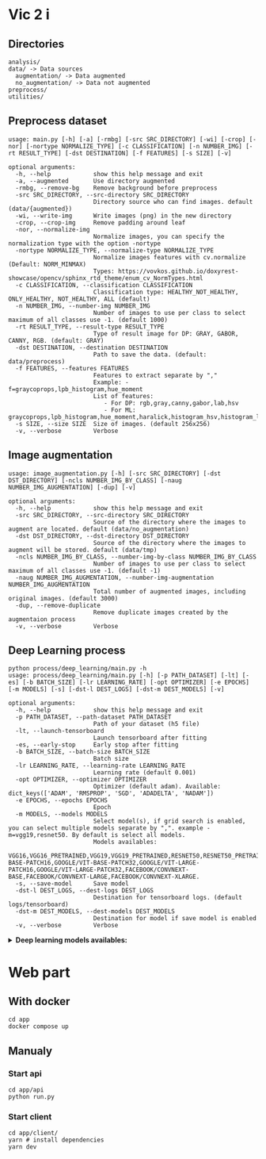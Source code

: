 # Vic 2 i

## Directories

```
analysis/
data/ -> Data sources
  augmentation/ -> Data augmented
  no_augmentation/ -> Data not augmented
preprocess/
utilities/
```

## Preprocess dataset

```
usage: main.py [-h] [-a] [-rmbg] [-src SRC_DIRECTORY] [-wi] [-crop] [-nor] [-nortype NORMALIZE_TYPE] [-c CLASSIFICATION] [-n NUMBER_IMG] [-rt RESULT_TYPE] [-dst DESTINATION] [-f FEATURES] [-s SIZE] [-v]

optional arguments:
  -h, --help            show this help message and exit
  -a, --augmented       Use directory augmented
  -rmbg, --remove-bg    Remove background before preprocess
  -src SRC_DIRECTORY, --src-directory SRC_DIRECTORY
                        Directory source who can find images. default (data/{augmented})
  -wi, --write-img      Write images (png) in the new directory
  -crop, --crop-img     Remove padding around leaf
  -nor, --normalize-img
                        Normalize images, you can specify the normalization type with the option -nortype
  -nortype NORMALIZE_TYPE, --normalize-type NORMALIZE_TYPE
                        Normalize images features with cv.normalize (Default: NORM_MINMAX) 
                        Types: https://vovkos.github.io/doxyrest-showcase/opencv/sphinx_rtd_theme/enum_cv_NormTypes.html
  -c CLASSIFICATION, --classification CLASSIFICATION
                        Classification type: HEALTHY_NOT_HEALTHY, ONLY_HEALTHY, NOT_HEALTHY, ALL (default)
  -n NUMBER_IMG, --number-img NUMBER_IMG
                        Number of images to use per class to select maximum of all classes use -1. (default 1000)
  -rt RESULT_TYPE, --result-type RESULT_TYPE
                        Type of result image for DP: GRAY, GABOR, CANNY, RGB. (default: GRAY)
  -dst DESTINATION, --destination DESTINATION
                        Path to save the data. (default: data/preprocess)
  -f FEATURES, --features FEATURES
                        Features to extract separate by ","
                        Example: -f=graycoprops,lpb_histogram,hue_moment
                        List of features:
                           - For DP: rgb,gray,canny,gabor,lab,hsv
                           - For ML: graycoprops,lpb_histogram,hue_moment,haralick,histogram_hsv,histogram_lab,pyfeats
  -s SIZE, --size SIZE  Size of images. (default 256x256)
  -v, --verbose         Verbose
```

## Image augmentation

```
usage: image_augmentation.py [-h] [-src SRC_DIRECTORY] [-dst DST_DIRECTORY] [-ncls NUMBER_IMG_BY_CLASS] [-naug NUMBER_IMG_AUGMENTATION] [-dup] [-v]

optional arguments:
  -h, --help            show this help message and exit
  -src SRC_DIRECTORY, --src-directory SRC_DIRECTORY
                        Source of the directory where the images to augment are located. default (data/no_augmentation)
  -dst DST_DIRECTORY, --dst-directory DST_DIRECTORY
                        Source of the directory where the images to augment will be stored. default (data/tmp)
  -ncls NUMBER_IMG_BY_CLASS, --number-img-by-class NUMBER_IMG_BY_CLASS
                        Number of images to use per class to select maximum of all classes use -1. (default -1)
  -naug NUMBER_IMG_AUGMENTATION, --number-img-augmentation NUMBER_IMG_AUGMENTATION
                        Total number of augmented images, including original images. (default 3000)
  -dup, --remove-duplicate
                        Remove duplicate images created by the augmentaion process
  -v, --verbose         Verbose
```

## Deep Learning process

```
python process/deep_learning/main.py -h
usage: process/deep_learning/main.py [-h] [-p PATH_DATASET] [-lt] [-es] [-b BATCH_SIZE] [-lr LEARNING_RATE] [-opt OPTIMIZER] [-e EPOCHS] [-m MODELS] [-s] [-dst-l DEST_LOGS] [-dst-m DEST_MODELS] [-v]

optional arguments:
  -h, --help            show this help message and exit
  -p PATH_DATASET, --path-dataset PATH_DATASET
                        Path of your dataset (h5 file)
  -lt, --launch-tensorboard
                        Launch tensorboard after fitting
  -es, --early-stop     Early stop after fitting
  -b BATCH_SIZE, --batch-size BATCH_SIZE
                        Batch size
  -lr LEARNING_RATE, --learning-rate LEARNING_RATE
                        Learning rate (default 0.001)
  -opt OPTIMIZER, --optimizer OPTIMIZER
                        Optimizer (default adam). Available: dict_keys(['ADAM', 'RMSPROP', 'SGD', 'ADADELTA', 'NADAM'])
  -e EPOCHS, --epochs EPOCHS
                        Epoch
  -m MODELS, --models MODELS
                        Select model(s), if grid search is enabled, you can select multiple models separate by ",". example -m=vgg19,resnet50. By default is select all models.
                        Models availables:
                        VGG16,VGG16_PRETRAINED,VGG19,VGG19_PRETRAINED,RESNET50,RESNET50_PRETRAINED,CONVNEXTTINY,CONVNEXTTINY_PRETRAINED,CONVNEXTSMALL,CONVNEXTSMALL_PRETRAINED,CONVNEXTBASE,CONVNEXTBASE_PRETRAINED,CONVNEXTLARGE,CONVNEXTLARGE_PRETRAINED,RESNET50V2,RESNET50V2_PRETRAINED,INCEPTIONRESNETV2,INCEPTIONRESNETV2_PRETRAINED,INCEPTIONV3,INCEPTIONV3_PRETRAINED,EFFICIENTNETB0,EFFICIENTNETB0_PRETRAINED,EFFICIENTNETB7,EFFICIENTNETB7_PRETRAINED,XCEPTION,XCEPTION_PRETRAINED,CLASSIC_CNN,ALEXNET,LAB_PROCESS,LAB_INCEPTIONV3_PROCESS,HSV_PROCESS,GOOGLE/VIT-BASE-PATCH16,GOOGLE/VIT-BASE-PATCH32,GOOGLE/VIT-LARGE-PATCH16,GOOGLE/VIT-LARGE-PATCH32,FACEBOOK/CONVNEXT-BASE,FACEBOOK/CONVNEXT-LARGE,FACEBOOK/CONVNEXT-XLARGE.
  -s, --save-model      Save model
  -dst-l DEST_LOGS, --dest-logs DEST_LOGS
                        Destination for tensorboard logs. (default logs/tensorboard)
  -dst-m DEST_MODELS, --dest-models DEST_MODELS
                        Destination for model if save model is enabled
  -v, --verbose         Verbose
```

<details>
  <summary><strong>Deep learning models availables:</strong></summary>
<br>
<h6>VGG</h6>

  - <small>VGG16</small>
  - <small>VGG19</small>
<h6>ResNet</h6>

  - <small>RESNET50</small>

<h6>Convnext</h6>

  - <small>CONVNEXTTINY</small>
  - <small>CONVNEXTSMALL</small>
  - <small>CONVNEXTBASE</small>
  - <small>CONVNEXTLARGE</small>

<h6>ResNet & Inception & Xception</h6>

  - <small>RESNET50V2</small>
  - <small>INCEPTIONRESNETV2</small>
  - <small>INCEPTIONV3</small>
  - <small>XCEPTION</small>

<h6>EfficientNet</h6>

  - <small>EFFICIENTNETB0</small>
  - <small>EFFICIENTNETB7</small>

<h6>Transformers</h6>

  - <small>GOOGLE/VIT-BASE-PATCH16</small>
  - <small>GOOGLE/VIT-BASE-PATCH32</small>
  - <small>GOOGLE/VIT-LARGE-PATCH16</small>
  - <small>GOOGLE/VIT-LARGE-PATCH32</small>
  - <small>FACEBOOK/CONVNEXT-BASE</small>
  - <small>FACEBOOK/CONVNEXT-LARGE</small>
  - <small>FACEBOOK/CONVNEXT-XLARGE</small>


<h6>Homemade models</h6>

  - <small>CLASSIC_CNN</small>
  - <small>ALEXNET</small>
  - <small>LAB_PROCESS</small>
  - <small>LAB_INCEPTIONV3_PROCESS</small>
  - <small>HSV_PROCESS</small>
</details>

# Web part

## With docker

```
cd app
docker compose up
```

## Manualy

### Start api
```
cd app/api
python run.py
```

### Start client
```
cd app/client/
yarn # install dependencies
yarn dev
```
